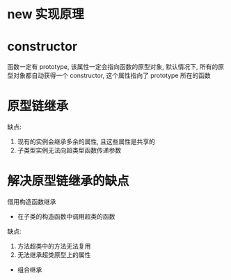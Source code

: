 # new 实现原理

# constructor

函数一定有 prototype, 该属性一定会指向函数的原型对象, 默认情况下, 所有的原型对象都自动获得一个 constructor, 这个属性指向了 prototype 所在的函数

# 原型链继承

缺点:

1. 现有的实例会继承多余的属性, 且这些属性是共享的
2. 子类型实例无法向超类型函数传递参数

# 解决原型链继承的缺点

借用构造函数继承

- 在子类的构造函数中调用超类的函数

缺点:

1. 方法超类中的方法无法复用
2. 无法继承超类原型上的属性

- 组合继承
